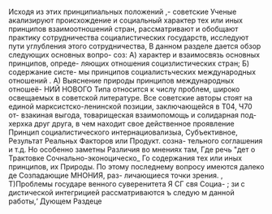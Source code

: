Исходя из этих принципиальных положений ,- советские
Ученые акализируют происхождение и социальный характер тех
или иных принципов взаимоотношений стран, рассматривают и
обобщают практику сотрудничества социалистических государств,
исследуют пути углубления этого сотрудничества,
В данном разделе дается обзор следующих основных вопро-
соз: А) характер и взаимосвязь основных принципов, опреде-
ляющих отношения социзлистических стран; Б) содержание систе-
мы принципов социалистьческих международных отношений .
А) Выяснение природы принципов международных отношеё-
НИЙ НОВОГО Типа относится к числу проблем, широко освещаемых
в советской литературе. Все советские авторы стоят на единой
марксистско-ленинской позиции, заключающейся в Т04, Ч70 от-
взакиная выгода, товарищеская взаимопомощь и солидарная под-
херхка друг друга, в чем находит свое действенное проявление
Принцип социалистического интернациовализыа,
Субъективное, Результат Реальньх Факторов или Продукт. созна-
тельного соглашения и т.д. Но особенно заметны Различия во
мнениях там, Где речь "дет о Трактовке Сочнально-эконоцическо_
Го содержания тех или иных принципов, их Природы. По этому
последнему вопросу имеются далеко де Созпадающие МНОНИЯ, раз-
личающиеся точки зрения. ,
Т)Проблемы государе венного суверенитета Я СГ свя Социа-
; зи с
дистической интегрицией рассматриваются ъ следую м
данной работы,‘ Дующем Раздеце
